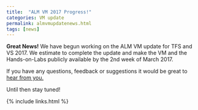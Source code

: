 ```yaml
---
title:  "ALM VM 2017 Progress!"
categories: VM update
permalink: almvmupdatenews.html
tags: [news]
---
```



**Great News!** We have begun working on the ALM VM update for TFS and VS 2017. We estimate to complete the update and make the VM and the Hands-on-Labs publicly available by the 2nd week of March 2017.

If you have any questions, feedback or suggestions it would be great to <a href="mailto:devopsdemos@microsoft.com">hear from you.</a>

Until then stay tuned!

{% include links.html %}
